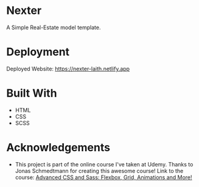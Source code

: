 # Nexter
A Simple Real-Estate model template.
# Deployment
Deployed Website: https://nexter-laith.netlify.app
# Built With
* HTML
* CSS
* SCSS
# Acknowledgements
* This project is part of the online course I've taken at Udemy. Thanks to Jonas Schmedtmann for creating this awesome course! Link to the course: [Advanced CSS and Sass: Flexbox, Grid, Animations and More!](https://www.udemy.com/course/advanced-css-and-sass/)


